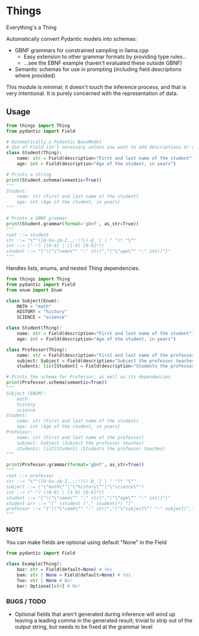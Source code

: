 # Things

Everything's a Thing

Automatically convert Pydantic models into schemas:

- GBNF grammars for constrained sampling in llama.cpp
    - Easy extension to other grammar formats by providing type rules...
    - ...see the EBNF example (haven't evaluated these outside GBNF)
- Semantic schemas for use in prompting (including field descriptions where provided)

This module is minimal; it doesn't touch the inference process, and that is very intentional.
It is purely concerned with the representation of data.

## Usage

```python
from things import Thing
from pydantic import Field

# Automatically a Pydantic BaseModel
# Use of Field isn't necessary unless you want to add descriptions or optional fields
class Student(Thing):
    name: str = Field(description="First and last name of the student")
    age: int = Field(description="Age of the student, in years")

# Prints a string 
print(Student.schema(semantic=True))
"""
Student:
    name: str (First and last name of the student)
    age: int (Age of the student, in years)
"""

# Prints a GBNF grammar
print(Student.grammar(format='gbnf', as_str=True))
"""
root ::= student
str ::= "\""([0-9a-zA-Z.,;:!?()-@_'] | " ")* "\""
int ::= ("-"? ([0-9] | [1-9] [0-9]*))
student ::= "{"(("\"name\"" ":" str)","("\"age\"" ":" int))"}"
"""
```

Handles lists, enums, and nested Thing dependencies.

```python
from things import Thing
from pydantic import Field
from enum import Enum

class Subject(Enum):
    MATH = "math"
    HISTORY = "history"
    SCIENCE = "science"

class Student(Thing):
    name: str = Field(description="First and last name of the student")
    age: int = Field(description="Age of the student, in years")

class Professor(Thing):
    name: str = Field(description="First and last name of the professor")
    subject: Subject = Field(description="Subject the professor teaches")
    students: list[Student] = Field(description="Students the professor teaches")

# Prints the schema for Professor, as well as its dependencies
print(Professor.schema(semantic=True))
"""
Subject (ENUM):
    math
    history
    science
Student:
    name: str (First and last name of the student)
    age: int (Age of the student, in years)
Professor:
    name: str (First and last name of the professor)
    subject: Subject (Subject the professor teaches)
    students: list[Student] (Students the professor teaches)
"""

print(Professor.grammar(format='gbnf', as_str=True))
"""
root ::= professor
str ::= "\""([0-9a-zA-Z.,;:!?()-@_'] | " ")* "\""
subject ::= ("\"math\""|"\"history\""|"\"science\"")
int ::= ("-"? ([0-9] | [1-9] [0-9]*))
student ::= "{"(("\"name\"" ":" str)","("\"age\"" ":" int))"}"
student-arr ::= "[" (student ("," student)*) "]"
professor ::= "{"(("\"name\"" ":" str)","("\"subject\"" ":" subject)","("\"students\"" ":" student-arr))"}"
"""
```

### NOTE
You can make fields are optional using default "None" in the Field

```python
from pydantic import Field

class Example(Thing):
    baz: str = Field(default=None) # Yes
    bam: str | None = Field(default=None) # Yes
    foo: str | None # No!
    bar: Optional[str] # No!
```

### BUGS / TODO

- Optional fields that aren't generated during inference will wind up leaving a leading comma in the generated result; trivial to strip out of the output string, but needs to be fixed at the grammar level
